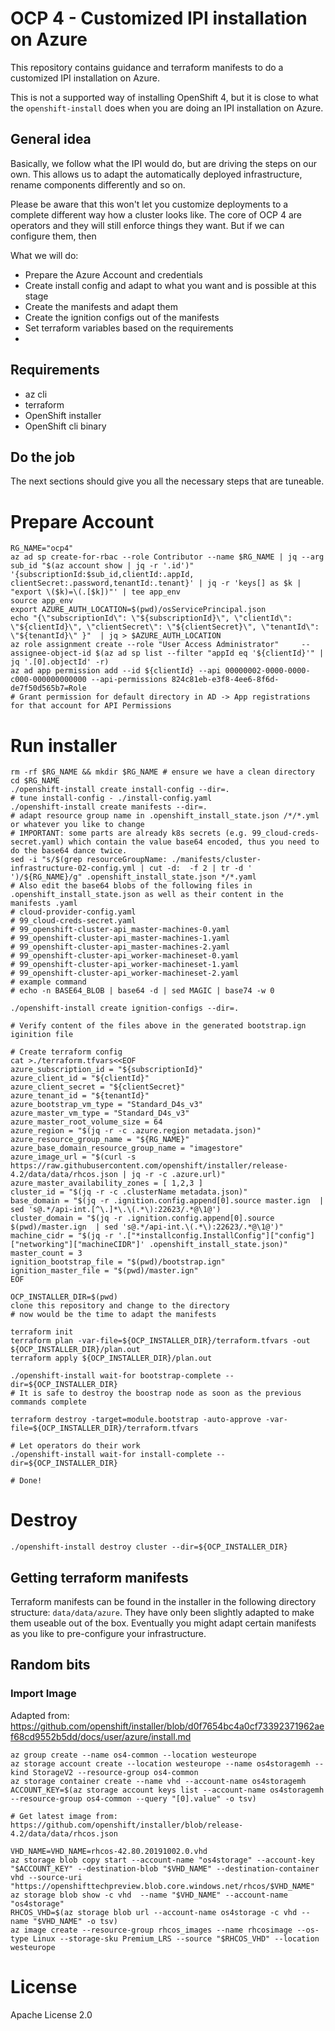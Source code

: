 # OCP 4 - Customized IPI installation on Azure

This repository contains guidance and terraform manifests to do a customized IPI installation on Azure.

This is not a supported way of installing OpenShift 4, but it is close to what the `openshift-install` does
when you are doing an IPI installation on Azure.

## General idea

Basically, we follow what the IPI would do, but are driving the steps on our own. This allows us
to adapt the automatically deployed infrastructure, rename components differently and so on.

Please be aware that this won't let you customize deployments to a complete different way how a
cluster looks like. The core of OCP 4 are operators and they will still enforce things they want.
But if we can configure them, then

What we will do:

* Prepare the Azure Account and credentials
* Create install config and adapt to what you want and is possible at this stage
* Create the manifests and adapt them
* Create the ignition configs out of the manifests
* Set terraform variables based on the requirements
* 

## Requirements

* az cli
* terraform
* OpenShift installer
* OpenShift cli binary

## Do the job

The next sections should give you all the necessary steps that are tuneable.


# Prepare Account

```shell
RG_NAME="ocp4"
az ad sp create-for-rbac --role Contributor --name $RG_NAME | jq --arg sub_id "$(az account show | jq -r '.id')" '{subscriptionId:$sub_id,clientId:.appId, clientSecret:.password,tenantId:.tenant}' | jq -r 'keys[] as $k | "export \($k)=\(.[$k])"' | tee app_env
source app_env
export AZURE_AUTH_LOCATION=$(pwd)/osServicePrincipal.json
echo "{\"subscriptionId\": \"${subscriptionId}\", \"clientId\": \"${clientId}\", \"clientSecret\": \"${clientSecret}\", \"tenantId\": \"${tenantId}\" }"  | jq > $AZURE_AUTH_LOCATION
az role assignment create --role "User Access Administrator"     --assignee-object-id $(az ad sp list --filter "appId eq '${clientId}'" | jq '.[0].objectId' -r)
az ad app permission add --id ${clientId} --api 00000002-0000-0000-c000-000000000000 --api-permissions 824c81eb-e3f8-4ee6-8f6d-de7f50d565b7=Role
# Grant permission for default directory in AD -> App registrations for that account for API Permissions
```

# Run installer

```shell
rm -rf $RG_NAME && mkdir $RG_NAME # ensure we have a clean directory
cd $RG_NAME
./openshift-install create install-config --dir=.
# tune install-config - ./install-config.yaml
./openshift-install create manifests --dir=.
# adapt resource group name in .openshift_install_state.json /*/*.yml or whatever you like to change
# IMPORTANT: some parts are already k8s secrets (e.g. 99_cloud-creds-secret.yaml) which contain the value base64 encoded, thus you need to do the base64 dance twice.
sed -i "s/$(grep resourceGroupName: ./manifests/cluster-infrastructure-02-config.yml | cut -d:  -f 2 | tr -d ' ')/${RG_NAME}/g" .openshift_install_state.json */*.yaml
# Also edit the base64 blobs of the following files in .openshift_install_state.json as well as their content in the manifests .yaml
# cloud-provider-config.yaml
# 99_cloud-creds-secret.yaml
# 99_openshift-cluster-api_master-machines-0.yaml
# 99_openshift-cluster-api_master-machines-1.yaml
# 99_openshift-cluster-api_master-machines-2.yaml
# 99_openshift-cluster-api_worker-machineset-0.yaml
# 99_openshift-cluster-api_worker-machineset-1.yaml
# 99_openshift-cluster-api_worker-machineset-2.yaml
# example command
# echo -n BASE64_BLOB | base64 -d | sed MAGIC | base74 -w 0

./openshift-install create ignition-configs --dir=.

# Verify content of the files above in the generated bootstrap.ign iginition file

# Create terraform config
cat >./terraform.tfvars<<EOF
azure_subscription_id = "${subscriptionId}"
azure_client_id = "${clientId}"
azure_client_secret = "${clientSecret}"
azure_tenant_id = "${tenantId}"
azure_bootstrap_vm_type = "Standard_D4s_v3"
azure_master_vm_type = "Standard_D4s_v3"
azure_master_root_volume_size = 64
azure_region = "$(jq -r -c .azure.region metadata.json)"
azure_resource_group_name = "${RG_NAME}"
azure_base_domain_resource_group_name = "imagestore"
azure_image_url = "$(curl -s https://raw.githubusercontent.com/openshift/installer/release-4.2/data/data/rhcos.json | jq -r -c .azure.url)"
azure_master_availability_zones = [ 1,2,3 ]
cluster_id = "$(jq -r -c .clusterName metadata.json)"
base_domain = "$(jq -r .ignition.config.append[0].source master.ign  | sed 's@.*/api-int.[^\.]*\.\(.*\):22623/.*@\1@')
cluster_domain = "$(jq -r .ignition.config.append[0].source $(pwd)/master.ign  | sed 's@.*/api-int.\(.*\):22623/.*@\1@')"
machine_cidr = "$(jq -r '.["*installconfig.InstallConfig"]["config"]["networking"]["machineCIDR"]' .openshift_install_state.json)"
master_count = 3
ignition_bootstrap_file = "$(pwd)/bootstrap.ign"
ignition_master_file = "$(pwd)/master.ign"
EOF

OCP_INSTALLER_DIR=$(pwd)
clone this repository and change to the directory
# now would be the time to adapt the manifests

terraform init
terraform plan -var-file=${OCP_INSTALLER_DIR}/terraform.tfvars -out ${OCP_INSTALLER_DIR}/plan.out
terraform apply ${OCP_INSTALLER_DIR}/plan.out

./openshift-install wait-for bootstrap-complete --dir=${OCP_INSTALLER_DIR}
# It is safe to destroy the boostrap node as soon as the previous commands complete

terraform destroy -target=module.bootstrap -auto-approve -var-file=${OCP_INSTALLER_DIR}/terraform.tfvars

# Let operators do their work
./openshift-install wait-for install-complete --dir=${OCP_INSTALLER_DIR}

# Done!
```

# Destroy

```shell
./openshift-install destroy cluster --dir=${OCP_INSTALLER_DIR}
```


## Getting terraform manifests

Terraform manifests can be found in the installer in the following directory structure: `data/data/azure`.
They have only been slightly adapted to make them useable out of the box. Eventually you might adapt
certain manifests as you like to pre-configure your infrastructure.


## Random bits

### Import Image

Adapted from: https://github.com/openshift/installer/blob/d0f7654bc4a0cf73392371962aef68cd9552b5dd/docs/user/azure/install.md

```shell
az group create --name os4-common --location westeurope
az storage account create --location westeurope --name os4storagemh --kind StorageV2 --resource-group os4-common
az storage container create --name vhd --account-name os4storagemh
ACCOUNT_KEY=$(az storage account keys list --account-name os4storagemh --resource-group os4-common --query "[0].value" -o tsv)

# Get latest image from: https://github.com/openshift/installer/blob/release-4.2/data/data/rhcos.json

VHD_NAME=VHD_NAME=rhcos-42.80.20191002.0.vhd
az storage blob copy start --account-name "os4storage" --account-key "$ACCOUNT_KEY" --destination-blob "$VHD_NAME" --destination-container vhd --source-uri "https://openshifttechpreview.blob.core.windows.net/rhcos/$VHD_NAME"
az storage blob show -c vhd  --name "$VHD_NAME" --account-name "os4storage"
RHCOS_VHD=$(az storage blob url --account-name os4storage -c vhd --name "$VHD_NAME" -o tsv)
az image create --resource-group rhcos_images --name rhcosimage --os-type Linux --storage-sku Premium_LRS --source "$RHCOS_VHD" --location westeurope
```

# License

Apache License 2.0








